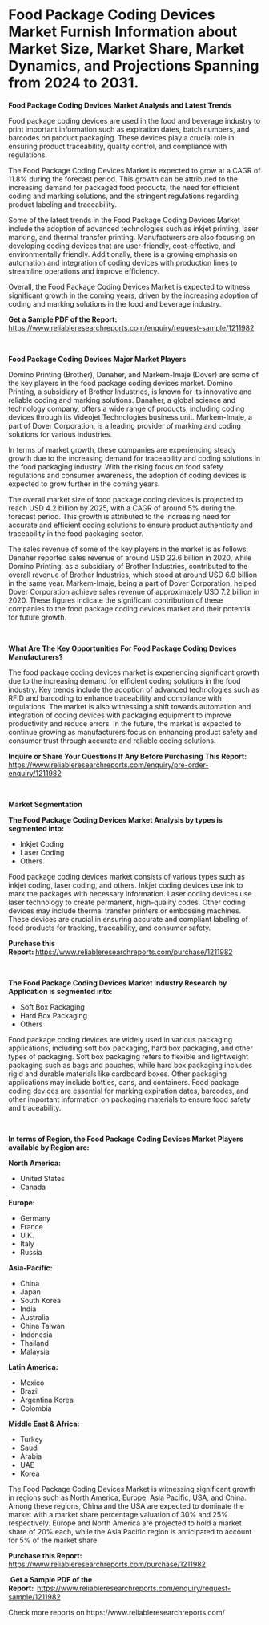 <p><h1>Food Package Coding Devices Market Furnish Information about Market Size, Market Share, Market Dynamics, and Projections Spanning from 2024 to 2031.</h1></p><p><strong>Food Package Coding Devices Market Analysis and Latest Trends</strong></p>
<p><p>Food package coding devices are used in the food and beverage industry to print important information such as expiration dates, batch numbers, and barcodes on product packaging. These devices play a crucial role in ensuring product traceability, quality control, and compliance with regulations.</p><p>The Food Package Coding Devices Market is expected to grow at a CAGR of 11.8% during the forecast period. This growth can be attributed to the increasing demand for packaged food products, the need for efficient coding and marking solutions, and the stringent regulations regarding product labeling and traceability.</p><p>Some of the latest trends in the Food Package Coding Devices Market include the adoption of advanced technologies such as inkjet printing, laser marking, and thermal transfer printing. Manufacturers are also focusing on developing coding devices that are user-friendly, cost-effective, and environmentally friendly. Additionally, there is a growing emphasis on automation and integration of coding devices with production lines to streamline operations and improve efficiency.</p><p>Overall, the Food Package Coding Devices Market is expected to witness significant growth in the coming years, driven by the increasing adoption of coding and marking solutions in the food and beverage industry.</p></p>
<p><strong>Get a Sample PDF of the Report:&nbsp;</strong> <a href="https://www.reliableresearchreports.com/enquiry/request-sample/1211982">https://www.reliableresearchreports.com/enquiry/request-sample/1211982</a></p>
<p>&nbsp;</p>
<p><strong>Food Package Coding Devices Major Market Players</strong></p>
<p><p>Domino Printing (Brother), Danaher, and Markem-Imaje (Dover) are some of the key players in the food package coding devices market. Domino Printing, a subsidiary of Brother Industries, is known for its innovative and reliable coding and marking solutions. Danaher, a global science and technology company, offers a wide range of products, including coding devices through its Videojet Technologies business unit. Markem-Imaje, a part of Dover Corporation, is a leading provider of marking and coding solutions for various industries.</p><p>In terms of market growth, these companies are experiencing steady growth due to the increasing demand for traceability and coding solutions in the food packaging industry. With the rising focus on food safety regulations and consumer awareness, the adoption of coding devices is expected to grow further in the coming years.</p><p>The overall market size of food package coding devices is projected to reach USD 4.2 billion by 2025, with a CAGR of around 5% during the forecast period. This growth is attributed to the increasing need for accurate and efficient coding solutions to ensure product authenticity and traceability in the food packaging sector.</p><p>The sales revenue of some of the key players in the market is as follows: Danaher reported sales revenue of around USD 22.6 billion in 2020, while Domino Printing, as a subsidiary of Brother Industries, contributed to the overall revenue of Brother Industries, which stood at around USD 6.9 billion in the same year. Markem-Imaje, being a part of Dover Corporation, helped Dover Corporation achieve sales revenue of approximately USD 7.2 billion in 2020. These figures indicate the significant contribution of these companies to the food package coding devices market and their potential for future growth.</p></p>
<p>&nbsp;</p>
<p><strong>What Are The Key Opportunities For Food Package Coding Devices Manufacturers?</strong></p>
<p><p>The food package coding devices market is experiencing significant growth due to the increasing demand for efficient coding solutions in the food industry. Key trends include the adoption of advanced technologies such as RFID and barcoding to enhance traceability and compliance with regulations. The market is also witnessing a shift towards automation and integration of coding devices with packaging equipment to improve productivity and reduce errors. In the future, the market is expected to continue growing as manufacturers focus on enhancing product safety and consumer trust through accurate and reliable coding solutions.</p></p>
<p><strong>Inquire or Share Your Questions If Any Before Purchasing This Report:</strong> <a href="https://www.reliableresearchreports.com/enquiry/pre-order-enquiry/1211982">https://www.reliableresearchreports.com/enquiry/pre-order-enquiry/1211982</a></p>
<p>&nbsp;</p>
<p><strong>Market Segmentation</strong></p>
<p><strong>The Food Package Coding Devices Market Analysis by types is segmented into:</strong></p>
<p><ul><li>Inkjet Coding</li><li>Laser Coding</li><li>Others</li></ul></p>
<p><p>Food package coding devices market consists of various types such as inkjet coding, laser coding, and others. Inkjet coding devices use ink to mark the packages with necessary information. Laser coding devices use laser technology to create permanent, high-quality codes. Other coding devices may include thermal transfer printers or embossing machines. These devices are crucial in ensuring accurate and compliant labeling of food products for tracking, traceability, and consumer safety.</p></p>
<p><strong>Purchase this Report:&nbsp;</strong><a href="https://www.reliableresearchreports.com/purchase/1211982">https://www.reliableresearchreports.com/purchase/1211982</a></p>
<p>&nbsp;</p>
<p><strong>The Food Package Coding Devices Market Industry Research by Application is segmented into:</strong></p>
<p><ul><li>Soft Box Packaging</li><li>Hard Box Packaging</li><li>Others</li></ul></p>
<p><p>Food package coding devices are widely used in various packaging applications, including soft box packaging, hard box packaging, and other types of packaging. Soft box packaging refers to flexible and lightweight packaging such as bags and pouches, while hard box packaging includes rigid and durable materials like cardboard boxes. Other packaging applications may include bottles, cans, and containers. Food package coding devices are essential for marking expiration dates, barcodes, and other important information on packaging materials to ensure food safety and traceability.</p></p>
<p>&nbsp;</p>
<p><strong>In terms of Region, the Food Package Coding Devices Market Players available by Region are:</strong></p>
<p>
    <p> <strong> North America: </strong>
        <ul>
            <li>United States</li>
            <li>Canada</li>
        </ul>
        </p> 
    <p> <strong> Europe: </strong>
        <ul>
            <li>Germany</li>
            <li>France</li>
            <li>U.K.</li>
            <li>Italy</li>
            <li>Russia</li>
        </ul>
        </p> 
    <p> <strong> Asia-Pacific: </strong>
        <ul>
            <li>China</li>
            <li>Japan</li>
            <li>South Korea</li>
            <li>India</li>
            <li>Australia</li>
            <li>China Taiwan</li>
            <li>Indonesia</li>
            <li>Thailand</li>
            <li>Malaysia</li>
        </ul>
        </p> 
    <p> <strong> Latin America: </strong>
        <ul>
            <li>Mexico</li>
            <li>Brazil</li>
            <li>Argentina Korea</li>
            <li>Colombia</li>
        </ul>
        </p> 
    <p> <strong> Middle East & Africa: </strong>
        <ul>
            <li>Turkey</li>
            <li>Saudi</li>
            <li>Arabia</li>
            <li>UAE</li>
            <li>Korea</li>
        </ul>
    </p>
    </p>
<p><p>The Food Package Coding Devices Market is witnessing significant growth in regions such as North America, Europe, Asia Pacific, USA, and China. Among these regions, China and the USA are expected to dominate the market with a market share percentage valuation of 30% and 25% respectively. Europe and North America are projected to hold a market share of 20% each, while the Asia Pacific region is anticipated to account for 5% of the market share.</p></p>
<p><strong>Purchase this Report: </strong><a href="https://www.reliableresearchreports.com/purchase/1211982">https://www.reliableresearchreports.com/purchase/1211982</a></p>
<p>&nbsp;<strong>Get a Sample PDF of the Report:&nbsp;&nbsp;</strong><a href="https://www.reliableresearchreports.com/enquiry/request-sample/1211982">https://www.reliableresearchreports.com/enquiry/request-sample/1211982</a></p>
<p><strong></strong></p>
<p>Check more reports on https://www.reliableresearchreports.com/</p>